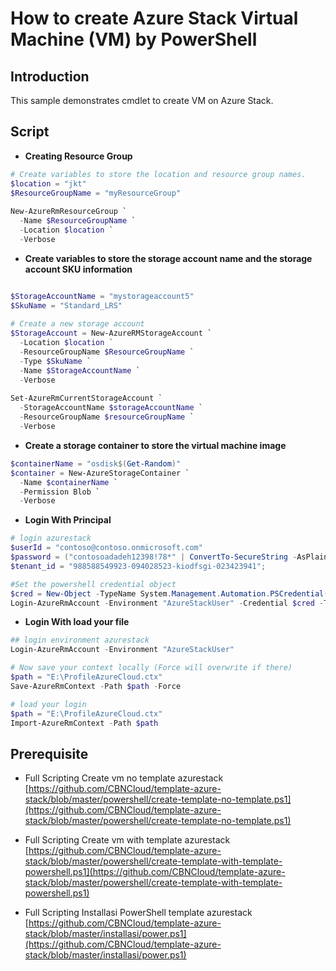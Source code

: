 # How to create Azure Stack Virtual Machine (VM) by PowerShell

## Introduction
This sample demonstrates cmdlet to create VM on Azure Stack.

## Script
- **Creating Resource Group**
```ps1
# Create variables to store the location and resource group names.
$location = "jkt"
$ResourceGroupName = "myResourceGroup"
 
New-AzureRmResourceGroup `
  -Name $ResourceGroupName `
  -Location $location `
  -Verbose
```

- **Create variables to store the storage account name and the storage account SKU information**
```ps1

$StorageAccountName = "mystorageaccount5"
$SkuName = "Standard_LRS"
 
# Create a new storage account
$StorageAccount = New-AzureRMStorageAccount `
  -Location $location `
  -ResourceGroupName $ResourceGroupName `
  -Type $SkuName `
  -Name $StorageAccountName `
  -Verbose
 
Set-AzureRmCurrentStorageAccount `
  -StorageAccountName $storageAccountName `
  -ResourceGroupName $resourceGroupName `
  -Verbose
```

- **Create a storage container to store the virtual machine image**
```ps1
$containerName = "osdisk$(Get-Random)"
$container = New-AzureStorageContainer `
  -Name $containerName `
  -Permission Blob `
  -Verbose
```

- **Login With Principal**
```ps1
# login azurestack
$userId = "contoso@contoso.onmicrosoft.com"
$password = ("contosoadadeh12398!78*" | ConvertTo-SecureString -AsPlainText -Force)
$tenant_id = "988588549923-094028523-kiodfsgi-023423941";

#Set the powershell credential object
$cred = New-Object -TypeName System.Management.Automation.PSCredential($userId ,$password)
Login-AzureRmAccount -Environment "AzureStackUser" -Credential $cred -TenantId $tenant_id
```


- **Login With load your file**
```ps1
## login environment azurestack
Login-AzureRmAccount -Environment "AzureStackUser"

# Now save your context locally (Force will overwrite if there)
$path = "E:\ProfileAzureCloud.ctx"
Save-AzureRmContext -Path $path -Force

# load your login 
$path = "E:\ProfileAzureCloud.ctx"
Import-AzureRmContext -Path $path
```

## Prerequisite 

- Full Scripting Create vm no template azurestack [https://github.com/CBNCloud/template-azure-stack/blob/master/powershell/create-template-no-template.ps1](https://github.com/CBNCloud/template-azure-stack/blob/master/powershell/create-template-no-template.ps1)

- Full Scripting Create vm with template azurestack [https://github.com/CBNCloud/template-azure-stack/blob/master/powershell/create-template-with-template-powershell.ps1](https://github.com/CBNCloud/template-azure-stack/blob/master/powershell/create-template-with-template-powershell.ps1)

- Full Scripting Installasi PowerShell template azurestack [https://github.com/CBNCloud/template-azure-stack/blob/master/installasi/power.ps1](https://github.com/CBNCloud/template-azure-stack/blob/master/installasi/power.ps1)


